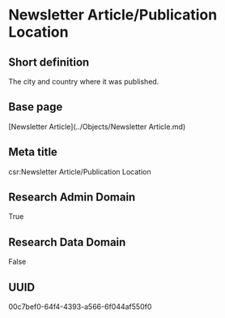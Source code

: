 # Newsletter Article/Publication Location
## Short definition
The city and country where it was published.
## Base page
[Newsletter Article](../Objects/Newsletter Article.md)
## Meta title
csr:Newsletter Article/Publication Location
## Research Admin Domain
True
## Research Data Domain
False
## UUID
00c7bef0-64f4-4393-a566-6f044af550f0
